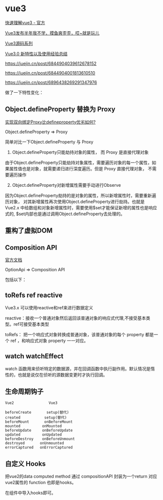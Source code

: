 # vue3

[快速理解vue3 - 官方](https://v3.cn.vuejs.org/guide/migration/introduction.html#%E5%BF%AB%E9%80%9F%E5%BC%80%E5%A7%8B)

[Vue3发布半年我不学，摸鱼爽歪歪，哎~就是玩儿](https://juejin.cn/post/6955129410705948702)

[Vue3源码系列](https://vue3js.cn/start/)

[Vue3.0 新特性以及使用经验总结](https://juejin.cn/post/6940454764421316644)

<https://juejin.cn/post/6844904039612678152>

<https://juejin.cn/post/6844904001813610510>

<https://juejin.cn/post/6896438269291347976>

做了一下特性变化：

## Object.defineProperty 替换为 Proxy

[实现双向绑定Proxy比defineproperty优劣如何?](https://juejin.cn/post/6844903601416978439)

Object.defineProperty => Proxy

简单对比一下Object.defineProperty 与 Proxy

1. Object.defineProperty只能劫持对象的属性， 而 Proxy 是直接代理对象

由于Object.defineProperty只能劫持对象属性，需要遍历对象的每一个属性，如果属性值也是对象，就需要递归进行深度遍历。但是 Proxy 直接代理对象， 不需要遍历操作

2. Object.defineProperty对新增属性需要手动进行Observe

因为Object.defineProperty劫持的是对象的属性，所以新增属性时，需要重新遍历对象， 对其新增属性再次使用Object.defineProperty进行劫持。也就是 Vue2.x 中给数组和对象新增属性时，需要使用$set才能保证新增的属性也是响应式的, $set内部也是通过调用Object.defineProperty去处理的。

## 重构了虚拟DOM

## Composition API

[官方文档](https://vue-composition-api-rfc.netlify.app/zh/api.html#setup)

OptionApi => Composition API

包括以下：

## toRefs ref  reactive

Vue3.x 可以使用reactive和ref来进行数据定义

reactive：接收一个普通对象然后返回该普通对象的响应式代理,不接受基本类型。ref可接受基本类型

toRefs： 把一个响应式对象转换成普通对象，该普通对象的每个 property 都是一个 ref ，和响应式对象 property 一一对应。

## watch watchEffect

watch 函数用来侦听特定的数据源，并在回调函数中执行副作用。默认情况是惰性的，也就是说仅在侦听的源数据变更时才执行回调。

## 生命周期钩子

```
Vue2                Vue3

beforeCreate       setup(替代)
created           setup(替代)
beforeMount       onBeforeMount
mounted          onMounted
beforeUpdate     onBeforeUpdate
updated          onUpdated
beforeDestroy    onBeforeUnmount
destroyed       onUnmounted
errorCaptured   onErrorCaptured
```

## 自定义 Hooks

把vue2的data computed method 通过 compositionAPI 封装为一个return 对应vue2属性的 function 也即是hooks。

在组件中导入hooks即可。
